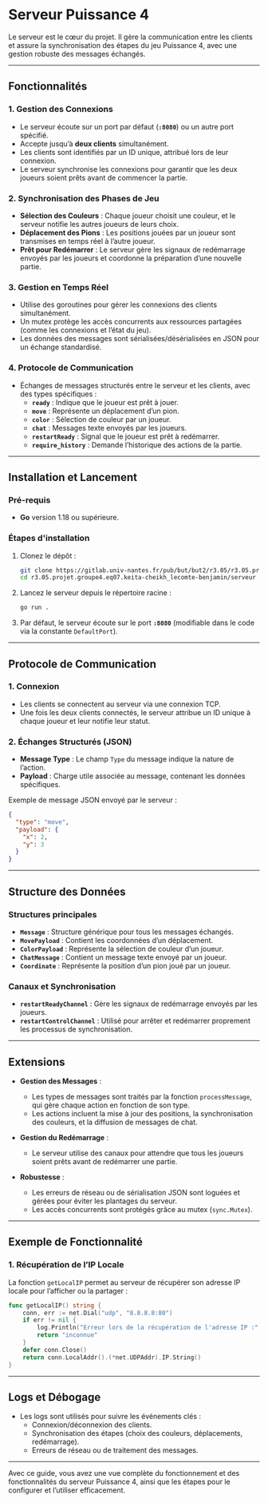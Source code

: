 
# Serveur Puissance 4

Le serveur est le cœur du projet. Il gère la communication entre les clients et assure la synchronisation des étapes du jeu Puissance 4, avec une gestion robuste des messages échangés.

---

## Fonctionnalités

### 1. **Gestion des Connexions**
- Le serveur écoute sur un port par défaut (**`:8080`**) ou un autre port spécifié.
- Accepte jusqu’à **deux clients** simultanément.
- Les clients sont identifiés par un ID unique, attribué lors de leur connexion.
- Le serveur synchronise les connexions pour garantir que les deux joueurs soient prêts avant de commencer la partie.

### 2. **Synchronisation des Phases de Jeu**
- **Sélection des Couleurs** : Chaque joueur choisit une couleur, et le serveur notifie les autres joueurs de leurs choix.
- **Déplacement des Pions** : Les positions jouées par un joueur sont transmises en temps réel à l’autre joueur.
- **Prêt pour Redémarrer** : Le serveur gère les signaux de redémarrage envoyés par les joueurs et coordonne la préparation d’une nouvelle partie.

### 3. **Gestion en Temps Réel**
- Utilise des goroutines pour gérer les connexions des clients simultanément.
- Un mutex protège les accès concurrents aux ressources partagées (comme les connexions et l’état du jeu).
- Les données des messages sont sérialisées/désérialisées en JSON pour un échange standardisé.

### 4. **Protocole de Communication**
- Échanges de messages structurés entre le serveur et les clients, avec des types spécifiques :
    - **`ready`** : Indique que le joueur est prêt à jouer.
    - **`move`** : Représente un déplacement d’un pion.
    - **`color`** : Sélection de couleur par un joueur.
    - **`chat`** : Messages texte envoyés par les joueurs.
    - **`restartReady`** : Signal que le joueur est prêt à redémarrer.
    - **`require_history`** : Demande l’historique des actions de la partie.

---

## Installation et Lancement

### Pré-requis
- **Go** version 1.18 ou supérieure.

### Étapes d'installation

1. Clonez le dépôt :
   ```bash
   git clone https://gitlab.univ-nantes.fr/pub/but/but2/r3.05/r3.05.projet/r3.05.projet.groupe4.eq07.keita-cheikh_lecomte-benjamin.git
   cd r3.05.projet.groupe4.eq07.keita-cheikh_lecomte-benjamin/serveur
   ```

2. Lancez le serveur depuis le répertoire racine :
   ```bash
   go run .
   ```

3. Par défaut, le serveur écoute sur le port **`:8080`** (modifiable dans le code via la constante `DefaultPort`).

---

## Protocole de Communication

### 1. **Connexion**
- Les clients se connectent au serveur via une connexion TCP.
- Une fois les deux clients connectés, le serveur attribue un ID unique à chaque joueur et leur notifie leur statut.

### 2. **Échanges Structurés (JSON)**
- **Message Type** : Le champ `Type` du message indique la nature de l’action.
- **Payload** : Charge utile associée au message, contenant les données spécifiques.

Exemple de message JSON envoyé par le serveur :
```json
{
  "type": "move",
  "payload": {
    "x": 2,
    "y": 3
  }
}
```

---

## Structure des Données

### **Structures principales**
- **`Message`** : Structure générique pour tous les messages échangés.
- **`MovePayload`** : Contient les coordonnées d’un déplacement.
- **`ColorPayload`** : Représente la sélection de couleur d’un joueur.
- **`ChatMessage`** : Contient un message texte envoyé par un joueur.
- **`Coordinate`** : Représente la position d’un pion joué par un joueur.

### **Canaux et Synchronisation**
- **`restartReadyChannel`** : Gère les signaux de redémarrage envoyés par les joueurs.
- **`restartControlChannel`** : Utilisé pour arrêter et redémarrer proprement les processus de synchronisation.

---

## Extensions

- **Gestion des Messages** :
    - Les types de messages sont traités par la fonction `processMessage`, qui gère chaque action en fonction de son type.
    - Les actions incluent la mise à jour des positions, la synchronisation des couleurs, et la diffusion de messages de chat.

- **Gestion du Redémarrage** :
    - Le serveur utilise des canaux pour attendre que tous les joueurs soient prêts avant de redémarrer une partie.

- **Robustesse** :
    - Les erreurs de réseau ou de sérialisation JSON sont loguées et gérées pour éviter les plantages du serveur.
    - Les accès concurrents sont protégés grâce au mutex (`sync.Mutex`).

---

## Exemple de Fonctionnalité

### 1. **Récupération de l’IP Locale**
La fonction `getLocalIP` permet au serveur de récupérer son adresse IP locale pour l’afficher ou la partager :
```go
func getLocalIP() string {
	conn, err := net.Dial("udp", "8.8.8.8:80")
	if err != nil {
		log.Println("Erreur lors de la récupération de l'adresse IP :", err)
		return "inconnue"
	}
	defer conn.Close()
	return conn.LocalAddr().(*net.UDPAddr).IP.String()
}
```

---

## Logs et Débogage

- Les logs sont utilisés pour suivre les événements clés :
    - Connexion/déconnexion des clients.
    - Synchronisation des étapes (choix des couleurs, déplacements, redémarrage).
    - Erreurs de réseau ou de traitement des messages.

---

Avec ce guide, vous avez une vue complète du fonctionnement et des fonctionnalités du serveur Puissance 4, ainsi que les étapes pour le configurer et l’utiliser efficacement. 